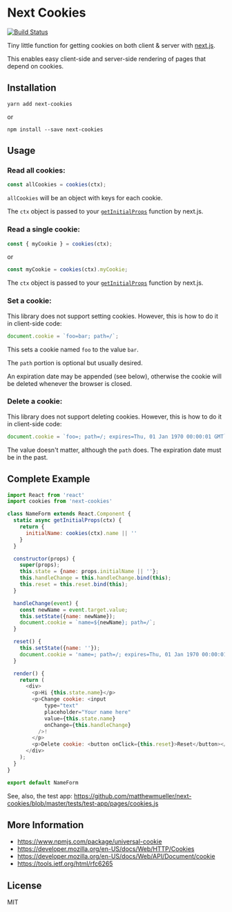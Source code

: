 # Next Cookies

[![Build Status](https://travis-ci.org/matthewmueller/next-cookies.svg?branch=master)](https://travis-ci.org/matthewmueller/next-cookies)

Tiny little function for getting cookies on both client & server with [next.js](https://nextjs.org).

This enables easy client-side and server-side rendering of pages that depend on cookies.

## Installation

```
yarn add next-cookies
```

or

```
npm install --save next-cookies
```


## Usage

### Read all cookies:

```js
const allCookies = cookies(ctx);
```

`allCookies` will be an object with keys for each cookie.

The `ctx` object is passed to your [`getInitialProps`](https://nextjs.org/docs#fetching-data-and-component-lifecycle) function by next.js.

### Read a single cookie:

```js
const { myCookie } = cookies(ctx);
```
or 
```js
const myCookie = cookies(ctx).myCookie;
```

The `ctx` object is passed to your [`getInitialProps`](https://nextjs.org/docs#fetching-data-and-component-lifecycle) function by next.js.

### Set a cookie:

This library does not support setting cookies. However, this is how to do it in client-side code:

```js
document.cookie = `foo=bar; path=/`;
```

This sets a cookie named `foo` to the value `bar`. 

The `path` portion is optional but usually desired. 

An expiration date may be appended (see below), otherwise the cookie will be deleted whenever the browser is closed.

### Delete a cookie:

This library does not support deleting cookies. However, this is how to do it in client-side code:

```js
document.cookie = `foo=; path=/; expires=Thu, 01 Jan 1970 00:00:01 GMT`;
```

The value doesn't matter, although the `path` does. The expiration date must be in the past. 

## Complete Example

```js
import React from 'react'
import cookies from 'next-cookies'

class NameForm extends React.Component {
  static async getInitialProps(ctx) {
    return {
      initialName: cookies(ctx).name || ''
    }
  }

  constructor(props) {
    super(props);
    this.state = {name: props.initialName || ''};
    this.handleChange = this.handleChange.bind(this);
    this.reset = this.reset.bind(this);
  }

  handleChange(event) {
    const newName = event.target.value;
    this.setState({name: newName});
    document.cookie = `name=${newName}; path=/`;
  }

  reset() {
    this.setState({name: ''});
    document.cookie = 'name=; path=/; expires=Thu, 01 Jan 1970 00:00:01 GMT';
  }

  render() {
    return (
      <div>
        <p>Hi {this.state.name}</p>
        <p>Change cookie: <input
            type="text"
            placeholder="Your name here"
            value={this.state.name}
            onChange={this.handleChange}
          />!
        </p>
        <p>Delete cookie: <button onClick={this.reset}>Reset</button></p>
      </div>
    );
  }
}

export default NameForm
```

See, also, the test app: https://github.com/matthewmueller/next-cookies/blob/master/tests/test-app/pages/cookies.js

## More Information

* https://www.npmjs.com/package/universal-cookie
* https://developer.mozilla.org/en-US/docs/Web/HTTP/Cookies
* https://developer.mozilla.org/en-US/docs/Web/API/Document/cookie
* https://tools.ietf.org/html/rfc6265


## License

MIT
